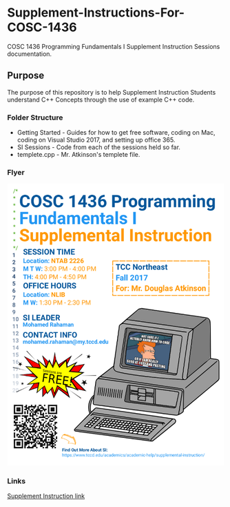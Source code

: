 # Supplement-Instructions-For-COSC-1436
COSC 1436 Programming Fundamentals I Supplement Instruction Sessions documentation.

## Purpose
The purpose of this repository is to help Supplement Instruction
Students understand C++ Concepts through the use of example C++
code.

### Folder Structure
* Getting Started - Guides for how to get free software, coding on Mac, coding on Visual Studio 2017, and setting up office 365.
* SI Sessions     - Code from each of the sessions held so far.
* templete.cpp    - Mr. Atkinson's templete file.

### Flyer
![FlyerFall2017](https://github.com/MegaMan501/Supplement-Instructions-For-COSC-1436/blob/master/SI_Flyer_Fall_2017.png)

### Links
[Supplement Instruction link](https://www.tccd.edu/academics/academic-help/supplemental-instruction/)
